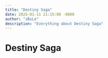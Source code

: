 ```yaml
---
title: "Destiny Saga"
date: 2025-01-11 21:15:00 -0800
author: "zBuLe"
description: "Everything about Destiny Saga"
---
```


# Destiny Saga
